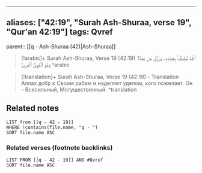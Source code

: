 
---
aliases: ["42:19", "Surah Ash-Shuraa, verse 19", "Qur'an 42:19"]
tags: Qvref
---

parent:: [[q - Ash-Shuraa (42)|Ash-Shuraa]]

> [!arabic]+ Surah Ash-Shuraa, Verse 19 (42:19)
> <span class="quran-arabic">ٱللَّهُ لَطِيفٌۢ بِعِبَادِهِۦ يَرْزُقُ مَن يَشَآءُ ۖ وَهُوَ ٱلْقَوِىُّ ٱلْعَزِيزُ</span>
^arabic

> [!translation]+ Surah Ash-Shuraa, Verse 19 (42:19) - Translation
> Аллах добр к Своим рабам и наделяет уделом, кого пожелает. Он - Всесильный, Могущественный.
^translation



## Related notes
```dataview
LIST from [[q - 42 - 19]]
WHERE !contains(file.name, "q - ")
SORT file.name ASC
```

### Related verses (footnote backlinks)
```dataview
LIST FROM [[q - 42 - 19]] AND #Qvref
SORT file.name ASC
```

